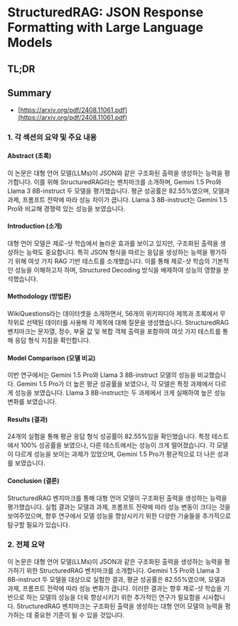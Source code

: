# StructuredRAG: JSON Response Formatting with Large Language Models
## TL;DR
## Summary
- [https://arxiv.org/pdf/2408.11061.pdf](https://arxiv.org/pdf/2408.11061.pdf)

### 1. 각 섹션의 요약 및 주요 내용

#### Abstract (초록)
이 논문은 대형 언어 모델(LLMs)이 JSON와 같은 구조화된 출력을 생성하는 능력을 평가합니다. 이를 위해 StructuredRAG라는 벤치마크를 소개하며, Gemini 1.5 Pro와 Llama 3 8B-instruct 두 모델을 평가했습니다. 평균 성공률은 82.55%였으며, 모델과 과제, 프롬프트 전략에 따라 성능 차이가 큽니다. Llama 3 8B-instruct는 Gemini 1.5 Pro와 비교해 경쟁력 있는 성능을 보였습니다.

#### Introduction (소개)
대형 언어 모델은 제로-샷 학습에서 놀라운 효과를 보이고 있지만, 구조화된 출력을 생성하는 능력도 중요합니다. 특히 JSON 형식을 따르는 응답을 생성하는 능력을 평가하기 위해 여섯 가지 RAG 기반 테스트를 소개했습니다. 이를 통해 제로-샷 학습의 기본적인 성능을 이해하고자 하며, Structured Decoding 방식을 배제하여 성능의 영향을 분석했습니다.

#### Methodology (방법론)
WikiQuestions라는 데이터셋을 소개하면서, 56개의 위키피디아 제목과 초록에서 무작위로 선택된 데이터를 사용해 각 제목에 대해 질문을 생성했습니다. StructuredRAG 벤치마크는 문자열, 정수, 부울 값 및 복합 객체 출력을 포함하여 여섯 가지 테스트를 통해 응답 형식 지침을 확인합니다.

#### Model Comparison (모델 비교)
이번 연구에서는 Gemini 1.5 Pro와 Llama 3 8B-instruct 모델의 성능을 비교했습니다. Gemini 1.5 Pro가 더 높은 평균 성공률을 보였으나, 각 모델은 특정 과제에서 다르게 성능을 보였습니다. Llama 3 8B-instruct는 두 과제에서 크게 실패하여 높은 성능 변화를 보였습니다.

#### Results (결과)
24개의 실험을 통해 평균 응답 형식 성공률이 82.55%임을 확인했습니다. 특정 테스트에서 100% 성공률을 보였으나, 다른 테스트에서는 성능이 크게 떨어졌습니다. 각 모델이 다르게 성능을 보이는 과제가 있었으며, Gemini 1.5 Pro가 평균적으로 더 나은 성과를 보였습니다.

#### Conclusion (결론)
StructuredRAG 벤치마크를 통해 대형 언어 모델이 구조화된 출력을 생성하는 능력을 평가했습니다. 실험 결과는 모델과 과제, 프롬프트 전략에 따라 성능 변동이 크다는 것을 보여주었으며, 향후 연구에서 모델 성능을 향상시키기 위한 다양한 기술들을 추가적으로 탐구할 필요가 있습니다.

### 2. 전체 요약

이 논문은 대형 언어 모델(LLMs)이 JSON과 같은 구조화된 출력을 생성하는 능력을 평가하기 위한 StructuredRAG 벤치마크를 소개합니다. Gemini 1.5 Pro와 Llama 3 8B-instruct 두 모델을 대상으로 실험한 결과, 평균 성공률은 82.55%였으며, 모델과 과제, 프롬프트 전략에 따라 성능 변화가 큽니다. 이러한 결과는 향후 제로-샷 학습을 기반으로 하는 모델의 성능을 더욱 향상시키기 위한 추가적인 연구가 필요함을 시사합니다. StructuredRAG 벤치마크는 구조화된 출력을 생성하는 대형 언어 모델의 능력을 평가하는 데 중요한 기준이 될 수 있을 것입니다.